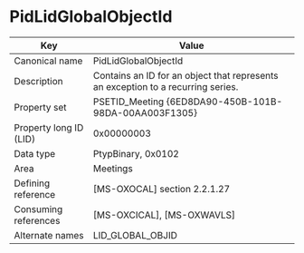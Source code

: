 # PidLidGlobalObjectId

| Key | Value |
|---|---|
| Canonical name | PidLidGlobalObjectId |
| Description | Contains an ID for an object that represents an exception to a recurring series. |
| Property set | PSETID_Meeting {6ED8DA90-450B-101B-98DA-00AA003F1305} |
| Property long ID (LID) | 0x00000003 |
| Data type | PtypBinary, 0x0102 |
| Area | Meetings |
| Defining reference | [MS-OXOCAL] section 2.2.1.27 |
| Consuming references | [MS-OXCICAL], [MS-OXWAVLS] |
| Alternate names | LID_GLOBAL_OBJID |
